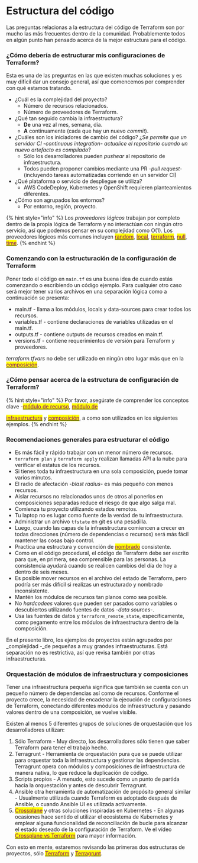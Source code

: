 # Estructura del código

Las preguntas relacionas a la estructura del código de Terraform son por mucho las más frecuentes dentro de la comunidad. Probablemente todos en algún punto han pensado acerca de la mejor estructura para el código.

### ¿Cómo debería de estructurar mis configuraciones de Terraform?&#x20;

Esta es una de las preguntas en las que existen muchas soluciones y es muy difícil dar un consejo general, así que comencemos por comprender con qué estamos tratando.&#x20;

* ¿Cuál es la complejidad del proyecto?
  * Número de recursos relacionados.
  * Número de proveedores de Terraform.
* ¿Qué tan seguido cambia la infraestructura?
  * **De** una vez al mes, semana, día.
  * **A** continuamente (cada que hay un nuevo _commit_).
* ¿Cuáles son los iniciadores de cambio del código? ¿_Se permite que un servidor CI -continuous integration- actualice el repositorio cuando un nuevo artefacto es compilado_?
  * Sólo los desarrolladores pueden _pushear_ al repositorio de infraestructura.
  * Todos pueden proponer cambios mediante una PR -_pull_ _request_- (incluyendo tareas automatizadas corriendo en un servidor CI)
* ¿Qué plataforma o servicio de despliegue se utiliza?
  * AWS CodeDeploy, Kubernetes y OpenShift requieren planteamientos diferentes.
* ¿Cómo son agrupados los entornos?
  * Por entorno, región, proyecto.

{% hint style="info" %}
Los _proveedores lógicos_ trabajan por completo dentro de la propia lógica de Terraform y no interactúan con ningún otro servicio, así que podemos pensar en su complejidad como O(1). Los proveedores lógicos más comunes incluyen [<mark style="color:purple;">random</mark>](https://registry.terraform.io/providers/hashicorp/random/latest/docs), [<mark style="color:purple;">local</mark>](https://registry.terraform.io/providers/hashicorp/local/latest/docs), <mark style="color:purple;"></mark> [<mark style="color:purple;">terraform</mark>](https://www.terraform.io/language/state/remote-state-data), <mark style="color:purple;"></mark> [<mark style="color:purple;">null</mark>](https://registry.terraform.io/providers/hashicorp/null/latest/docs), <mark style="color:purple;"></mark> [<mark style="color:purple;">time</mark>](https://registry.terraform.io/providers/hashicorp/time/latest).
{% endhint %}

### Comenzando con la estructuración de la configuración de Terraform

Poner todo el código en `main.tf` es una buena idea de cuando estás comenzando o escribiendo un código ejemplo. Para cualquier otro caso será mejor tener varios archivos en una separación lógica como a continuación se presenta:

* main.tf - llama a los módulos, locals y data-sources para crear todos los recursos.&#x20;
* variables.tf - contiene declaraciones de variables utilizadas en el main.tf.&#x20;
* outputs.tf - contiene outputs de recursos creados en main.tf.
* versions.tf - contiene requerimientos de versión para Terraform y proveedores.

_terraform.tfvars_ no debe ser utilizado en ningún otro lugar más que en la [<mark style="color:purple;">composición</mark>](key-concepts.md#composicion).

### **¿Cómo pensar acerca de la estructura de configuración de Terraform?**

{% hint style="info" %}
Por favor, asegúrate de comprender los conceptos clave -[<mark style="color:purple;">módulo de recurso</mark>](key-concepts.md#modulo-de-recurso), [<mark style="color:purple;">módulo de</mark>](key-concepts.md#modulo-de-infraestructura)

[<mark style="color:purple;">infraestructura</mark>](key-concepts.md#modulo-de-infraestructura) y [<mark style="color:purple;">composición</mark>](key-concepts.md#composicion),  a como son utilizados en los siguientes ejemplos.
{% endhint %}

### Recomendaciones generales para estructurar el código

* Es más fácil y rápido trabajar con un menor número de recursos.&#x20;
* `terraform plan` y `terraform apply` realizan llamadas API a la nube para verificar el estatus de los recursos.
* Si tienes toda tu infraestructura en una sola composición, puede tomar varios minutos.
* El radio de afectación -_blast radius_- es más pequeño con menos recursos.
* Aislar recursos no relacionados unos de otros al ponerlos en composiciones separadas reduce el riesgo de que algo salga mal.
* Comienza tu proyecto utilizando estados remotos.
* Tu laptop no es lugar como fuente de la verdad de tu infraestructura.
* Administrar un archivo `tfstate` en git es una pesadilla.
* Luego, cuando las capas de la infraestructura comiencen a crecer en todas direcciones (número de dependencias o recursos) será más fácil mantener las cosas bajo control.
* Practica una estructura y convención de [<mark style="color:purple;">nombrado</mark>](https://www.terraform-best-practices.com/naming) consistente.
* Como en el código procedural, el código de Terraform debe ser escrito para que, en primera, sea comprensible para las personas. La consistencia ayudará cuando se realicen cambios del día de hoy a dentro de seis meses.
* Es posible mover recursos en el archivo del estado de Terraform, pero podría ser más difícil si realizas un estructurado y nombrado inconsistente.
* Mantén los módulos de recursos tan planos como sea posible.
* No _hardcodees_ valores que pueden ser pasados como variables o descubiertos utilizando fuentes de datos -_data sources-_.
* Usa las fuentes de datos y `terraform_remote_state`, específicamente, como pegamento entre los módulos de infraestructura dentro de la composición.

En el presente libro, los ejemplos de proyectos están agrupados por _complejidad -_de pequeñas a muy grandes infraestructuras. Está separación no es restrictiva, así que revisa también por otras infraestructuras.&#x20;

### Orquestación de módulos de infraestructura y composiciones

Tener una infraestructura pequeña significa que también se cuenta con un pequeño número de dependencias así como de recursos. Conforme el proyecto crece, la necesidad de encadenar la ejecución de configuraciones de Terraform, conectando diferentes módulos de infraestructura y pasando valores dentro de una composición, se vuelve visible.

Existen al menos 5 diferentes grupos de soluciones de orquestación que los desarrolladores utilizan:

1. Sólo Terraform - Muy directo, los desarrolladores sólo tienen que saber Terraform para tener el trabajo hecho.
2. Terragrunt - Herramienta de orquestación pura que se puede utilizar para orquestar toda la infraestructura y gestionar las dependencias. Terragrunt opera con módulos y composiciones de infraestructura de manera nativa, lo que reduce la duplicación de código.
3. Scripts propios - A menudo, esto sucede como un punto de partida hacia la orquestación y antes de descubrir Terragrunt.
4. Ansible otra herramienta de automatización de propósito general similar - Usualmente utilizada cuando Terraform es adoptado después de Ansible, o cuando Ansible UI es utilizada activamente.
5. [<mark style="color:purple;">Crossplane</mark>](https://crossplane.io) y otras soluciones inspiradas en Kubernetes - En algunas ocasiones  hace sentido el utilizar el ecosistema de Kubernetes y emplear alguna funcionalidad de reconciliación de bucle para alcanzar el estado deseado de la configuración de Terraform. Ve el vídeo <mark style="color:purple;"></mark> [<mark style="color:purple;">Crossplane vs Terraform</mark>](https://www.youtube.com/watch?v=ELhVbSdcqSY) para mayor información.&#x20;

Con esto en mente, estaremos revisando las primeras dos estructuras de proyectos, sólo [<mark style="color:purple;">Terraform</mark>](examples/terraform/) y [<mark style="color:purple;">Terragrunt</mark>](examples/terragrunt.md).
